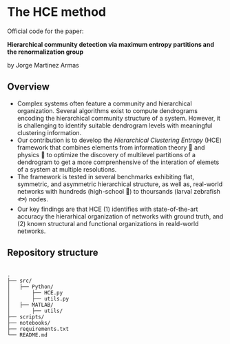 # The HCE method

Official code for the paper:

**Hierarchical community detection via maximum entropy partitions and the renormalization group**

by Jorge Martinez Armas

## Overview
- Complex systems often feature a community and hierarchical organization. Several algorithms exist to compute dendrograms encoding the hierarchical community structure of a system. However, it is challenging to identify suitable dendrogram levels with meaningful clustering information.
- Our contribution is to develop the *Hierarchical Clustering Entropy* (HCE) framework that combines elements from information theory :floppy_disk: and physics :rocket: to optimize the discovery of multilevel partitions of a dendrogram to get a more comprenhensive of the interation of elemets of a system at multiple resolutions.
- The framework is tested in several benchmarks exhibiting flat, symmetric, and asymmetric hierarchical structure, as well as, real-world networks with hundreds (high-school :school:) to thoursands (larval zebrafish :fish:) nodes.
- Our key findings are that HCE (1) identifies with state-of-the-art accuracy the hierarhical organization of networks with ground truth, and (2) known structural and functional organizations in reald-world networks.

## Repository structure

<pre lang="markdown"><code>
.
├── src/
│   ├── Python/
│       ├── HCE.py
│       ├── utils.py
│   ├── MATLAB/
│       ├── utils/
├── scripts/
├── notebooks/
├── requirements.txt
└── README.md
</code></pre>

